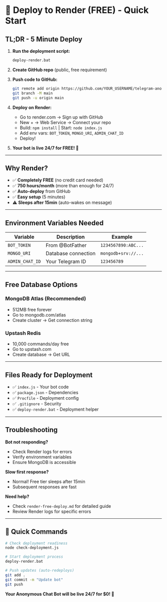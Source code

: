 # 🚀 Deploy to Render (FREE) - Quick Start

## TL;DR - 5 Minute Deploy

1. **Run the deployment script:**
   ```bash
   deploy-render.bat
   ```

2. **Create GitHub repo** (public, free requirement)

3. **Push code to GitHub:**
   ```bash
   git remote add origin https://github.com/YOUR_USERNAME/telegram-anonymous-chat-bot.git
   git branch -M main
   git push -u origin main
   ```

4. **Deploy on Render:**
   - Go to render.com → Sign up with GitHub
   - New + → Web Service → Connect your repo
   - Build: `npm install` | Start: `node index.js`
   - Add env vars: `BOT_TOKEN`, `MONGO_URI`, `ADMIN_CHAT_ID`
   - Deploy!

5. **Your bot is live 24/7 for FREE! 🎉**

---

## Why Render?

- ✅ **Completely FREE** (no credit card needed)
- ✅ **750 hours/month** (more than enough for 24/7)
- ✅ **Auto-deploy** from GitHub
- ✅ **Easy setup** (5 minutes)
- ⚠️ **Sleeps after 15min** (auto-wakes on message)

---

## Environment Variables Needed

| Variable | Description | Example |
|----------|-------------|---------|
| `BOT_TOKEN` | From @BotFather | `1234567890:ABC...` |
| `MONGO_URI` | Database connection | `mongodb+srv://...` |
| `ADMIN_CHAT_ID` | Your Telegram ID | `123456789` |

---

## Free Database Options

### MongoDB Atlas (Recommended)
- 512MB free forever
- Go to mongodb.com/atlas
- Create cluster → Get connection string

### Upstash Redis
- 10,000 commands/day free
- Go to upstash.com
- Create database → Get URL

---

## Files Ready for Deployment

- ✅ `index.js` - Your bot code
- ✅ `package.json` - Dependencies  
- ✅ `Procfile` - Deployment config
- ✅ `.gitignore` - Security
- ✅ `deploy-render.bat` - Deployment helper

---

## Troubleshooting

**Bot not responding?**
- Check Render logs for errors
- Verify environment variables
- Ensure MongoDB is accessible

**Slow first response?**
- Normal! Free tier sleeps after 15min
- Subsequent responses are fast

**Need help?**
- Check `render-free-deploy.md` for detailed guide
- Review Render logs for specific errors

---

## 🎯 Quick Commands

```bash
# Check deployment readiness
node check-deployment.js

# Start deployment process  
deploy-render.bat

# Push updates (auto-redeploys)
git add .
git commit -m "Update bot"
git push
```

**Your Anonymous Chat Bot will be live 24/7 for $0! 🚀**
